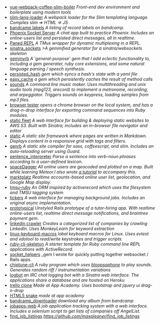 - [vue-webpack-coffee-slim-boiler](http://github.com/maxpleaner/vue-webpack-coffee-slim-boiler) _Front-end dev environment and boilerplate using modern tools_
- [slim-lang-loader](http://github.com/maxpleaner/slim-lang-loader) _A webpack loader for the Slim templating language. Compiles slim => HTML => JS_
- [bandcamp labels](https://maxpleaner.github.io/bandcamp_labels) _A listing of record labels on bandcamp._
- [Phoenix Socket Server](https://github.com/maxpleaner/phoenix_socket_server) _A chat app built to practice Phoenix. Includes an online-users list and persisted direct messages, all in realtime._
- [Paned REPL](https://github.com/maxpleaner/paned_repl) _A TMux wrapper for dynamic multiplexing in a REPL._
- [sinatra_sockets](https://github.com/maxpleaner/sinatra_sockets">sinatra_sockets) _>A gemmified generator for a sinatra/websockets skeleton_
- [gemmyrb](https://github.com/maxpleaner/gemmy) _A 'general-purpose' gem that I add eclectic functionality to, including a gem generater, ruby core extensions, and some natural language parsing / speech synthesis._
- [persisted_hash](http://github.com/maxpleaner/persisted_hash) _gem which syncs a hash's state with a yaml file_
- [easy_cache](http://github.com/maxpleaner/easy_cache) _a gem which persistently caches the result of method calls_
- [sounds](https://github.com/maxpleaner/sounds) _A command line music maker. Uses multithreading and unix audio tools (mpg123, arecord) to implement a metronome, recording, and arpeggiator. Triggers sounds on keypress, loading samples from mp3 files._
- [browser tester](https://github.com/maxpleaner/browser_tester) _opens a chrome browser on the local system, and has a drag-n-drop interface for exporting command sequences into Ruby modules._
- [static fleet](https://github.com/maxpleaner/static_fleet) _A web interface for building & deploying static websites to AWS S3. Built with Sinatra; includes an in-browser file navigator and editor_
- [static](https://github.com/maxpleaner/static) _A static site framework where pages are written in Markdown. Displays content in a responsive grid with tags and filters._
- [genrb](https://github.com/maxpleaner/genrb) _A static site compiler for sass, coffeescript, and slim. Includes an auto-reloading server using Guard._
- [sentence_interpreter](https://github.com/maxpleaner/sentence_interpreter) _Parse a sentence into verb-noun phrases according to a user-defined lexicon._
- [spaceDagger](https://github.com/maxpleaner/spaceDagger">spaceDagger) _All online users are geocoded and plotted on a map. Built while learning Meteor.I also wrote [a tutorial](https://medium.com/@maxpleaner/meteor-tutorial-plotting-online-users-on-a-map-adf3c3d1ebc6) to accompany this._
- [marktplatz](https://github.com/maxpleaner/marktplatz) _Realtime accounts-based online user list, geolocation, and Google Map display._
- [tmsu-ruby](https://github.com/maxpleaner/tmsu-ruby) _An ORM inspired by activerecord which uses the filesystem and TMSU tagging system_
- [tickers](https://github.com/maxpleaner/tickers) _A web interface for managing background jobs. Includes an original async implementation._
- [prototypical](https://github.com/maxpleaner/prototypical) _Unstyled Rails prototype of a tutor-hiring app. With realtime online-users list, realtime direct message notifications, and braintree payment gem._
- [linkedin crawler](https://github.com/maxpleaner/tagger) _Creates a categorized list of companies by crawling LinkedIn. Uses MonkeyLearn for keyword extraction_
- [linux-keyboard-macros](http://github.com/maxpleaner/linux-keyboard-macros) _lobal keyboard macros for Linux. Uses evtest and xdotool to read/write keystrokes and trigger scripts._
- [ruby-cli-skeleton](http://github.com/maxpleaner/ruby-cli-skeleton) _A starter template for Ruby command line REPL applications with ActiveRecord._
- [socket_helpers](http://github.com/maxpleaner/socket_helpers) _gem I wrote for quickly putting together websocket / Rails apps.
- [chiptune-cli](http://github.com/maxpleaner/chiptune-cli) _A ruby program which uses [bloopsaphone](https://github.com/mental/bloopsaphone) to play sounds. Generates random riff / instrumentation variations_
- [logbot](http://maxp-logbot.herokuapp.com) _an IRC chat logging bot with a Sinatra web interface. The applications share a database and are hosted on Heroku_
- [trello clone](http://maxp-trello.herokuapp.com/#boards/1) _Made at App Academy. Uses bootstrap and jquery ui drag-n-drop_
- [HTML5 snake](http://maxpleaner.github.io/snake) _made at app academy_
- [bandcamp_downloader](https://github.com/maxpleaner/bandcamp_downloader) _download any album from bandcamp_
- [jobapps-web](https://github.com/MaxPleaner/jobapps) _A job application tracking system with a web interface. Includes a selenium script to get lists of companies off AngelList._
- [find_job_listings](https://github.com/maxpleaner/find_job_listings) _https://github.com/maxpleaner/find_job_listings_
